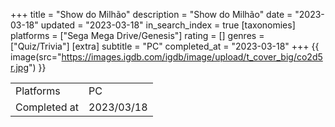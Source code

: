 +++
title = "Show do Milhão"
description = "Show do Milhão"
date = "2023-03-18"
updated = "2023-03-18"
in_search_index = true
[taxonomies]
platforms = ["Sega Mega Drive/Genesis"]
rating = []
genres = ["Quiz/Trivia"]
[extra]
subtitle = "PC"
completed_at = "2023-03-18"
+++
{{ image(src="https://images.igdb.com/igdb/image/upload/t_cover_big/co2d5r.jpg") }}

|              |            |
| ------------ | ---------- |
| Platforms    | PC |
| Completed at | 2023/03/18 |

